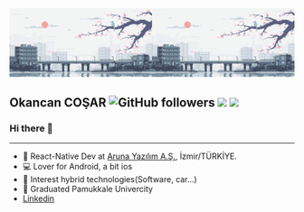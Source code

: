 

<img src="https://github.com/OkancanCosar/OkancanCosar/blob/master/500b27120a0a261bfab28f0390bf48df.gif" object-fit="cover" width="50%"><img src="https://github.com/OkancanCosar/OkancanCosar/blob/master/500b27120a0a261bfab28f0390bf48df.gif" object-fit="cover" width="50%">


## Okancan COŞAR  ![GitHub followers](https://img.shields.io/github/followers/OkancanCosar?label=follow&style=social) [![](https://img.shields.io/twitter/follow/OkancanCosar?style=social)](https://twitter.com/intent/follow?screen_name=OkancanCosar) [![](https://img.shields.io/badge/linkedin----blue)](https://www.linkedin.com/in/OkancanCosar/) 



### Hi there 👋
______________________________________________
* 📱 React-Native Dev at [Aruna Yazılım A.Ş.](https://arunayazilim.com), İzmir/TÜRKİYE.
* 💻 Lover for Android, a bit ios
* 🧑 Interest hybrid technologies(Software, car...)
* 🧬 Graduated Pamukkale Univercity
*  [Linkedin](https://www.linkedin.com/in/OkancanCosar/)
